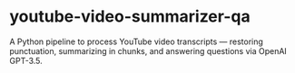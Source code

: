# youtube-video-summarizer-qa
A Python pipeline to process YouTube video transcripts — restoring punctuation, summarizing in chunks, and answering questions via OpenAI GPT-3.5.
